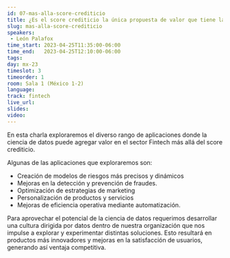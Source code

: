 ```yaml
---
id: 07-mas-alla-score-crediticio
title: ¿Es el score crediticio la única propuesta de valor que tiene la ciencia de datos?
slug: mas-alla-score-crediticio
speakers:
 - León Palafox
time_start: 2023-04-25T11:35:00-06:00
time_end:   2023-04-25T12:10:00-06:00 
tags:
day: mx-23
timeslot: 3
timeorder: 1
room: Sala 1 (México 1-2)
language: 
track: fintech
live_url: 
slides: 
video: 
---
```


En esta charla exploraremos el diverso rango de aplicaciones donde la ciencia de datos puede agregar valor en el sector Fintech más allá del score crediticio. 

Algunas de las aplicaciones que exploraremos son: 
* Creación de modelos de riesgos más precisos y dinámicos
* Mejoras en la detección y prevención de fraudes. 
* Optimización de estrategias de marketing
* Personalización de productos y servicios
* Mejoras de eficiencia operativa mediante automatización.

Para aprovechar el potencial de la ciencia de datos requerimos desarrollar una cultura dirigida por datos dentro de nuestra organización que nos impulse a explorar y experimentar distintas soluciones. Esto resultará en productos más innovadores y mejoras en la satisfacción de usuarios, generando así ventaja competitiva.
